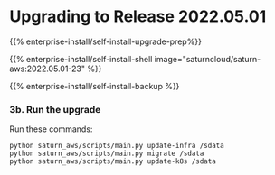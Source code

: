 # Upgrading to Release 2022.05.01

{{% enterprise-install/self-install-upgrade-prep%}}

{{% enterprise-install/self-install-shell image="saturncloud/saturn-aws:2022.05.01-23" %}}

{{% enterprise-install/self-install-backup %}}

### 3b. Run the upgrade

Run these commands:
```
python saturn_aws/scripts/main.py update-infra /sdata
python saturn_aws/scripts/main.py migrate /sdata
python saturn_aws/scripts/main.py update-k8s /sdata
```
